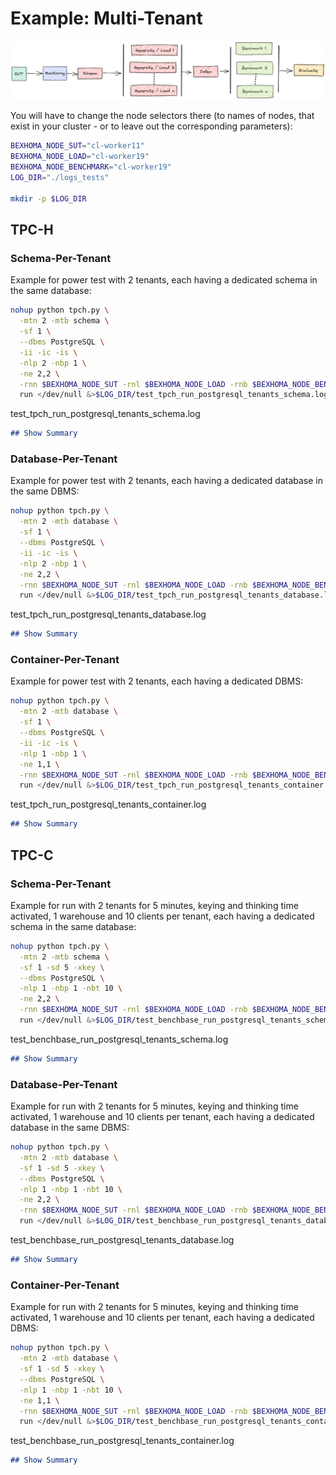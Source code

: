 # Example: Multi-Tenant

<img src="https://raw.githubusercontent.com/Beuth-Erdelt/Benchmark-Experiment-Host-Manager/master/docs/workflow-sketch-simple.png"/>


You will have to change the node selectors there (to names of nodes, that exist in your cluster - or to leave out the corresponding parameters):
```bash
BEXHOMA_NODE_SUT="cl-worker11"
BEXHOMA_NODE_LOAD="cl-worker19"
BEXHOMA_NODE_BENCHMARK="cl-worker19"
LOG_DIR="./logs_tests"

mkdir -p $LOG_DIR
```



## TPC-H


### Schema-Per-Tenant

Example for power test with 2 tenants, each having a dedicated schema in the same database:
```bash
nohup python tpch.py \
  -mtn 2 -mtb schema \
  -sf 1 \
  --dbms PostgreSQL \
  -ii -ic -is \
  -nlp 2 -nbp 1 \
  -ne 2,2 \
  -rnn $BEXHOMA_NODE_SUT -rnl $BEXHOMA_NODE_LOAD -rnb $BEXHOMA_NODE_BENCHMARK \
  run </dev/null &>$LOG_DIR/test_tpch_run_postgresql_tenants_schema.log &
```

test_tpch_run_postgresql_tenants_schema.log
```markdown
## Show Summary

```


### Database-Per-Tenant

Example for power test with 2 tenants, each having a dedicated database in the same DBMS:
```bash
nohup python tpch.py \
  -mtn 2 -mtb database \
  -sf 1 \
  --dbms PostgreSQL \
  -ii -ic -is \
  -nlp 2 -nbp 1 \
  -ne 2,2 \
  -rnn $BEXHOMA_NODE_SUT -rnl $BEXHOMA_NODE_LOAD -rnb $BEXHOMA_NODE_BENCHMARK \
  run </dev/null &>$LOG_DIR/test_tpch_run_postgresql_tenants_database.log &
```

test_tpch_run_postgresql_tenants_database.log
```markdown
## Show Summary

```


### Container-Per-Tenant

Example for power test with 2 tenants, each having a dedicated DBMS:
```bash
nohup python tpch.py \
  -mtn 2 -mtb database \
  -sf 1 \
  --dbms PostgreSQL \
  -ii -ic -is \
  -nlp 1 -nbp 1 \
  -ne 1,1 \
  -rnn $BEXHOMA_NODE_SUT -rnl $BEXHOMA_NODE_LOAD -rnb $BEXHOMA_NODE_BENCHMARK \
  run </dev/null &>$LOG_DIR/test_tpch_run_postgresql_tenants_container.log &
```

test_tpch_run_postgresql_tenants_container.log
```markdown
## Show Summary

```





## TPC-C


### Schema-Per-Tenant

Example for run with 2 tenants for 5 minutes, keying and thinking time activated, 1 warehouse and 10 clients per tenant, each having a dedicated schema in the same database:
```bash
nohup python tpch.py \
  -mtn 2 -mtb schema \
  -sf 1 -sd 5 -xkey \
  --dbms PostgreSQL \
  -nlp 1 -nbp 1 -nbt 10 \
  -ne 2,2 \
  -rnn $BEXHOMA_NODE_SUT -rnl $BEXHOMA_NODE_LOAD -rnb $BEXHOMA_NODE_BENCHMARK \
  run </dev/null &>$LOG_DIR/test_benchbase_run_postgresql_tenants_schema.log &
```

test_benchbase_run_postgresql_tenants_schema.log
```markdown
## Show Summary

```


### Database-Per-Tenant

Example for run with 2 tenants for 5 minutes, keying and thinking time activated, 1 warehouse and 10 clients per tenant, each having a dedicated database in the same DBMS:
```bash
nohup python tpch.py \
  -mtn 2 -mtb database \
  -sf 1 -sd 5 -xkey \
  --dbms PostgreSQL \
  -nlp 1 -nbp 1 -nbt 10 \
  -ne 2,2 \
  -rnn $BEXHOMA_NODE_SUT -rnl $BEXHOMA_NODE_LOAD -rnb $BEXHOMA_NODE_BENCHMARK \
  run </dev/null &>$LOG_DIR/test_benchbase_run_postgresql_tenants_database.log &
```

test_benchbase_run_postgresql_tenants_database.log
```markdown
## Show Summary

```


### Container-Per-Tenant

Example for run with 2 tenants for 5 minutes, keying and thinking time activated, 1 warehouse and 10 clients per tenant, each having a dedicated DBMS:
```bash
nohup python tpch.py \
  -mtn 2 -mtb database \
  -sf 1 -sd 5 -xkey \
  --dbms PostgreSQL \
  -nlp 1 -nbp 1 -nbt 10 \
  -ne 1,1 \
  -rnn $BEXHOMA_NODE_SUT -rnl $BEXHOMA_NODE_LOAD -rnb $BEXHOMA_NODE_BENCHMARK \
  run </dev/null &>$LOG_DIR/test_benchbase_run_postgresql_tenants_container.log &
```

test_benchbase_run_postgresql_tenants_container.log
```markdown
## Show Summary

```

